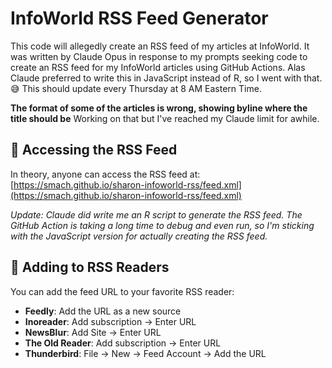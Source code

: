 # InfoWorld RSS Feed Generator

This code will allegedly create an RSS feed of my articles at InfoWorld. It was written by Claude Opus in response to my prompts seeking code to create an RSS feed for my InfoWorld articles using GitHub Actions. Alas Claude preferred to write this in JavaScript instead of R, so I went with that. 😅 This should update every Thursday at 8 AM Eastern Time.

**The format of some of the articles is wrong, showing byline where the title should be** Working on that but I've reached my Claude limit for awhile. 

## 📡 Accessing the RSS Feed

In theory, anyone can access the RSS feed at: [https://smach.github.io/sharon-infoworld-rss/feed.xml](https://smach.github.io/sharon-infoworld-rss/feed.xml)

_Update: Claude did write me an R script to generate the RSS feed. The GitHub Action is taking a long time to debug and even run, so I'm sticking with the JavaScript version for actually creating the RSS feed._

## 📱 Adding to RSS Readers

You can add the feed URL to your favorite RSS reader:

- **Feedly**: Add the URL as a new source
- **Inoreader**: Add subscription → Enter URL
- **NewsBlur**: Add Site → Enter URL
- **The Old Reader**: Add subscription → Enter URL
- **Thunderbird**: File → New → Feed Account → Add the URL

